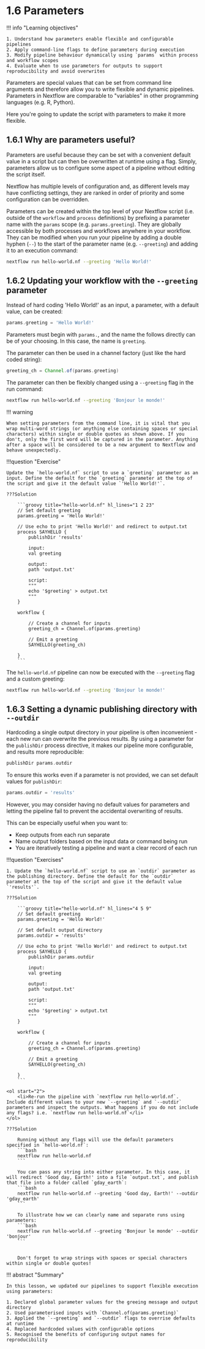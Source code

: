 # 1.6 Parameters

!!! info "Learning objectives"

    1. Understand how parameters enable flexible and configurable pipelines
    2. Apply command-line flags to define parameters during execution
    3. Modify pipeline behaviour dynamically using `params` within process and workflow scopes
    4. Evaluate when to use parameters for outputs to support reproducibility and avoid overwrites

Parameters are special values that can be set from command line arguments and therefore allow you to write flexible and dynamic pipelines. Parameters in Nextflow are comparable to "variables" in other programming languages (e.g. R, Python).

Here you're going to update the script with parameters to make it more flexible.

## 1.6.1 Why are parameters useful?

Parameters are useful because they can be set with a convenient default value in a script but can then be overwritten at runtime using a flag. Simply, parameters allow us to configure some aspect of a pipeline without editing the script itself.

Nextflow has multiple levels of configuration and, as different levels may have conflicting settings, they are ranked in order of priority and some configuration can be overridden.

Parameters can be created within the top level of your Nextflow script (i.e. outside of the `workflow` and `process` definitions) by prefixing a parameter name with the `params` scope (e.g. `params.greeting`). They are globally accessible by both processes and workflows anywhere in your workflow. They can be modified when you run your pipeline by adding a double hyphen (`--`) to the start of the parameter name (e.g. `--greeting`) and adding it to an execution command:

```bash
nextflow run hello-world.nf --greeting 'Hello World!'
```

## 1.6.2 Updating your workflow with the `--greeting` parameter

Instead of hard coding 'Hello World!' as an input, a parameter, with a default value, can be created:

```groovy
params.greeting = 'Hello World!'
```

Parameters must begin with `params.`, and the name the follows directly can be of your choosing.
In this case, the name is `greeting`.

The parameter can then be used in a channel factory (just like the hard coded string):

```groovy
greeting_ch = Channel.of(params.greeting)
```

The parameter can then be flexibly changed using a `--greeting` flag in the run command:

```bash
nextflow run hello-world.nf --greeting 'Bonjour le monde!'
```

!!! warning

    When setting parameters from the command line, it is vital that you wrap multi-word strings (or anything else containing spaces or special characters) within single or double quotes as shown above. If you don't, only the first word will be captured in the parameter. Anything after a space will be considered to be a new argument to Nextflow and behave unexpectedly.

!!!question "Exercise"

    Update the `hello-world.nf` script to use a `greeting` parameter as an input. Define the default for the `greeting` parameter at the top of the script and give it the default value `'Hello World!'`.

    ???Solution

        ```groovy title="hello-world.nf" hl_lines="1 2 23"
        // Set default greeting
        params.greeting = 'Hello World!'

        // Use echo to print 'Hello World!' and redirect to output.txt
        process SAYHELLO {
            publishDir 'results'

            input:
            val greeting

            output:
            path 'output.txt'

            script:
            """
            echo '$greeting' > output.txt
            """
        }

        workflow {

            // Create a channel for inputs
            greeting_ch = Channel.of(params.greeting)

            // Emit a greeting
            SAYHELLO(greeting_ch)

        }
        ```

The `hello-world.nf` pipeline can now be executed with the `--greeting` flag and a custom greeting:

```bash
nextflow run hello-world.nf --greeting 'Bonjour le monde!'
```

## 1.6.3 Setting a dynamic publishing directory with `--outdir`

Hardcoding a single output directory in your pipeline is often inconvenient -
each new run can overwrite the previous results. By using a parameter for the `publishDir`
process directive, it makes our pipeline more configurable, and results more reproducible:

```groovy
publishDir params.outdir
```

To ensure this works even if a parameter is not provided, we can set default values
for `publishDir`:

```groovy
params.outdir = 'results'
```

However, you may consider having no default values for parameters and letting the pipeline fail to prevent the accidental overwriting of results.

This can be especially useful when you want to:

- Keep outputs from each run separate
- Name output folders based on the input data or command being run
- You are iteratively testing a pipeline and want a clear record of each run

!!!question "Exercises"

    1. Update the `hello-world.nf` script to use an `outdir` parameter as the publishing directory. Define the default for the `outdir` parameter at the top of the script and give it the default value `'results'`.

    ???Solution

        ```groovy title="hello-world.nf" hl_lines="4 5 9"
        // Set default greeting
        params.greeting = 'Hello World!'

        // Set default output directory
        params.outdir = 'results'

        // Use echo to print 'Hello World!' and redirect to output.txt
        process SAYHELLO {
            publishDir params.outdir

            input:
            val greeting

            output:
            path 'output.txt'

            script:
            """
            echo '$greeting' > output.txt
            """
        }

        workflow {

            // Create a channel for inputs
            greeting_ch = Channel.of(params.greeting)

            // Emit a greeting
            SAYHELLO(greeting_ch)

        }
        ```

    <ol start="2">
        <li>Re-run the pipeline with `nextflow run hello-world.nf`. Include different values to your new `--greeting` and `--outdir` parameters and inspect the outputs. What happens if you do not include any flags? i.e. `nextflow run hello-world.nf`</li>
    </ol>

    ???Solution

        Running without any flags will use the default parameters specified in `hello-world.nf`:
        ```bash
        nextflow run hello-world.nf
        ```

        You can pass any string into either parameter. In this case, it will redirect 'Good day, Earth!' into a file `output.txt`, and publish that file into a folder called `gday_earth`:
        ```bash
        nextflow run hello-world.nf --greeting 'Good day, Earth!' --outdir 'gday_earth'
        ```

        To illustrate how we can clearly name and separate runs using parameters:
        ```bash
        nextflow run hello-world.nf --greeting 'Bonjour le monde' --outdir 'bonjour'
        ```


        Don't forget to wrap strings with spaces or special characters within single or double quotes!

!!! abstract "Summary"

    In this lesson, we updated our pipelines to support flexible execution using parameters:

    1. Declared global parameter values for the greeing message and output directory
    2. Used parameterised inputs with `Channel.of(params.greeting)`
    3. Applied the `--greeting` and `--outdir` flags to overrise defaults at runtime
    4. Replaced hardcoded values with configurable options
    5. Recognised the benefits of configuring output names for reproducibility

